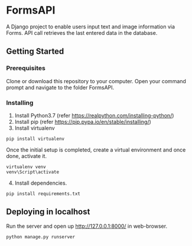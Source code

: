 # FormsAPI

A Django project to enable users input text and image information via Forms. API call retrieves the last entered data in the database.

## Getting Started

### Prerequisites
 Clone or download this repository to your computer. Open your command prompt and navigate to the folder FormsAPI.

### Installing

1) Install Python3.7 (refer https://realpython.com/installing-python/)
2) Install pip (refer https://pip.pypa.io/en/stable/installing/)
3) Install virtualenv
```
pip install virtualenv
```

Once the initial setup is completed, create a virtual environment and once done, activate it.
```
virtualenv venv
venv\Script\activate
```

4) Install dependencies.
```
pip install requirements.txt
```

## Deploying in localhost

Run the server and open up http://127.0.0.1:8000/ in web-browser.
```
python manage.py runserver
```
